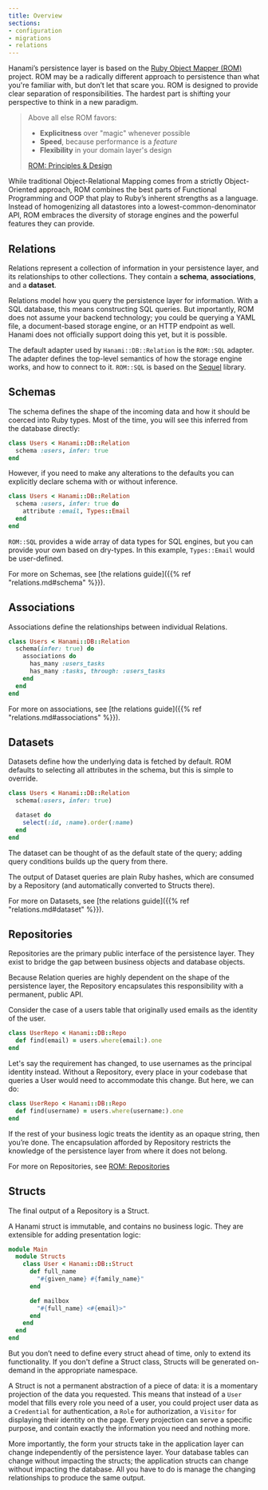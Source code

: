 ```yaml
---
title: Overview
sections:
- configuration
- migrations
- relations
---
```


Hanami’s persistence layer is based on the [Ruby Object Mapper (ROM)](https://rom-rb.org/) project. ROM may be a radically different approach to persistence than what you're familiar with, but don’t let that scare you. ROM is designed to provide clear separation of responsibilities. The hardest part is shifting your perspective to think in a new paradigm.

<blockquote cite="https://rom-rb.org/learn/" class="quote">
Above all else ROM favors:

- **Explicitness** over "magic" whenever possible
- **Speed**, because performance is a *feature*
- **Flexibility** in your domain layer's design

[ROM: Principles & Design](https://rom-rb.org/learn/#principles-amp-design)
</blockquote>

While traditional Object-Relational Mapping comes from a strictly Object-Oriented approach, ROM combines the best parts of Functional Programming and OOP that play to Ruby’s inherent strengths as a language. Instead of homogenizing all datastores into a lowest-common-denominator API, ROM embraces the diversity of storage engines and the powerful features they can provide.

## Relations

Relations represent a collection of information in your persistence layer, and its relationships to other collections. They contain a **schema**, **associations**, and a **dataset**.

Relations model how you query the persistence layer for information. With a SQL database, this means constructing SQL queries. But importantly, ROM does not assume your backend technology; you could be querying a YAML file, a document-based storage engine, or an HTTP endpoint as well. Hanami does not officially support doing this yet, but it is possible.

The default adapter used by `Hanami::DB::Relation` is the `ROM::SQL` adapter. The adapter defines the top-level semantics of how the storage engine works, and how to connect to it. `ROM::SQL` is based on the [Sequel](http://sequel.jeremyevans.net/) library.

## Schemas

The schema defines the shape of the incoming data and how it should be coerced into Ruby types. Most of the time, you will see this inferred from the database directly:

```ruby
class Users < Hanami::DB::Relation
  schema :users, infer: true
end
```

However, if you need to make any alterations to the defaults you can explicitly declare schema with or without inference.

```ruby
class Users < Hanami::DB::Relation
  schema :users, infer: true do
    attribute :email, Types::Email
  end
end
```

`ROM::SQL` provides a wide array of data types for SQL engines, but you can provide your own based on dry-types. In this
example, `Types::Email` would be user-defined.

For more on Schemas, see [the relations guide]({{% ref "relations.md#schema" %}}).

## Associations

Associations define the relationships between individual Relations.

```ruby
class Users < Hanami::DB::Relation
  schema(infer: true) do
    associations do
      has_many :users_tasks
      has_many :tasks, through: :users_tasks
    end
  end
end
```


For more on associations, see [the relations guide]({{% ref "relations.md#associations" %}}).

## Datasets

Datasets define how the underlying data is fetched by default. ROM defaults to selecting all attributes in the schema, but this is simple to override.

```ruby
class Users < Hanami::DB::Relation
  schema(:users, infer: true)

  dataset do
    select(:id, :name).order(:name)
  end
end
```

The dataset can be thought of as the default state of the query; adding query conditions builds up the query from there.

The output of Dataset queries are plain Ruby hashes, which are consumed by a Repository (and automatically converted to Structs there).

For more on Datasets, see [the relations guide]({{% ref "relations.md#dataset" %}}).

## Repositories

Repositories are the primary public interface of the persistence layer. They exist to bridge the gap between business objects and database objects.

Because Relation queries are highly dependent on the shape of the persistence layer, the Repository encapsulates this responsibility with a permanent, public API.

Consider the case of a users table that originally used emails as the identity of the user.

```ruby
class UserRepo < Hanami::DB::Repo
  def find(email) = users.where(email:).one
end
```


Let's say the requirement has changed, to use usernames as the principal identity instead. Without a Repository, every place in your codebase that queries a User would need to accommodate this change. But here, we can do:

```ruby
class UserRepo < Hanami::DB::Repo
  def find(username) = users.where(username:).one
end
```

If the rest of your business logic treats the identity as an opaque string, then you’re done. The encapsulation afforded by Repository restricts the knowledge of the persistence layer from where it does not belong.

For more on Repositories, see [ROM: Repositories](https://rom-rb.org/learn/repository/5.2/)

## Structs

The final output of a Repository is a Struct.

A Hanami struct is immutable, and contains no business logic. They are extensible for adding presentation logic:

```ruby
module Main
  module Structs
    class User < Hanami::DB::Struct
      def full_name
        "#{given_name} #{family_name}"
      end

      def mailbox
        "#{full_name} <#{email}>"
      end
    end
  end
end
```

But you don’t need to define every struct ahead of time, only to extend its functionality. If you don't define a Struct class, Structs will be generated on-demand in the appropriate namespace.

A Struct is not a permanent abstraction of a piece of data: it is a momentary projection of the data you requested. This means that instead of a `User` model that fills every role you need of a user, you could project user data as a `Credential` for authentication, a `Role` for authorization, a `Visitor` for displaying their identity on the page. Every projection can serve a specific purpose, and contain exactly the information you need and nothing more.

More importantly, the form your structs take in the application layer can change independently of the persistence layer. Your database tables can change without impacting the structs; the application structs can change without impacting the database. All you have to do is manage the changing relationships to produce the same output.
